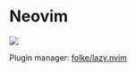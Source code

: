 Neovim
======

![](https://user-images.githubusercontent.com/4442708/226423705-791907e5-7d4e-469e-9dda-e8f45411dbc2.png)

Plugin manager: [folke/lazy.nvim](https://github.com/folke/lazy.nvim)
